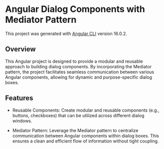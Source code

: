 # Angular Dialog Components with Mediator Pattern

This project was generated with [Angular CLI](https://github.com/angular/angular-cli) version 16.0.2.

## Overview

This Angular project is designed to provide a modular and reusable approach to building dialog components. By incorporating the Mediator pattern, the project facilitates seamless communication between various Angular components, allowing for dynamic and purpose-specific dialog boxes.

## Features

- Reusable Components: Create modular and reusable components (e.g., buttons, checkboxes) that can be utilized across different dialog windows.

- Mediator Pattern: Leverage the Mediator pattern to centralize communication between Angular components within dialog boxes. This ensures a clean and efficient flow of information without tight coupling.
  
